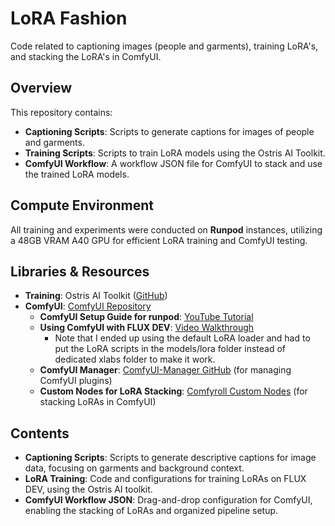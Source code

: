 # LoRA Fashion

Code related to captioning images (people and garments), training LoRA's, and stacking the LoRA's in ComfyUI.

## Overview

This repository contains:

- **Captioning Scripts**: Scripts to generate captions for images of people and garments.
- **Training Scripts**: Scripts to train LoRA models using the Ostris AI Toolkit.
- **ComfyUI Workflow**: A workflow JSON file for ComfyUI to stack and use the trained LoRA models.

## Compute Environment

All training and experiments were conducted on **Runpod** instances, utilizing a 48GB VRAM A40 GPU for efficient LoRA training and ComfyUI testing.

## Libraries & Resources
- **Training**: Ostris AI Toolkit ([GitHub](https://github.com/ostris/ai-toolkit))
- **ComfyUI**: [ComfyUI Repository](https://github.com/comfyanonymous/ComfyUI)
  - **ComfyUI Setup Guide for runpod**: [YouTube Tutorial](https://www.youtube.com/watch?v=WQiUqAdGIr4&t=889s)
  - **Using ComfyUI with FLUX DEV**: [Video Walkthrough](https://www.youtube.com/watch?v=txDFK-RcUq4&t=485s)
    - Note that I ended up using the default LoRA loader and had to put the LoRA scripts in the models/lora folder instead of dedicated xlabs folder to make it work.
  - **ComfyUI Manager**: [ComfyUI-Manager GitHub](https://github.com/ltdrdata/ComfyUI-Manager) (for managing ComfyUI plugins)
  - **Custom Nodes for LoRA Stacking**: [Comfyroll Custom Nodes](https://github.com/Suzie1/ComfyUI_Comfyroll_CustomNodes) (for stacking LoRAs in ComfyUI)

## Contents
- **Captioning Scripts**: Scripts to generate descriptive captions for image data, focusing on garments and background context.
- **LoRA Training**: Code and configurations for training LoRAs on FLUX DEV, using the Ostris AI toolkit.
- **ComfyUI Workflow JSON**: Drag-and-drop configuration for ComfyUI, enabling the stacking of LoRAs and organized pipeline setup.